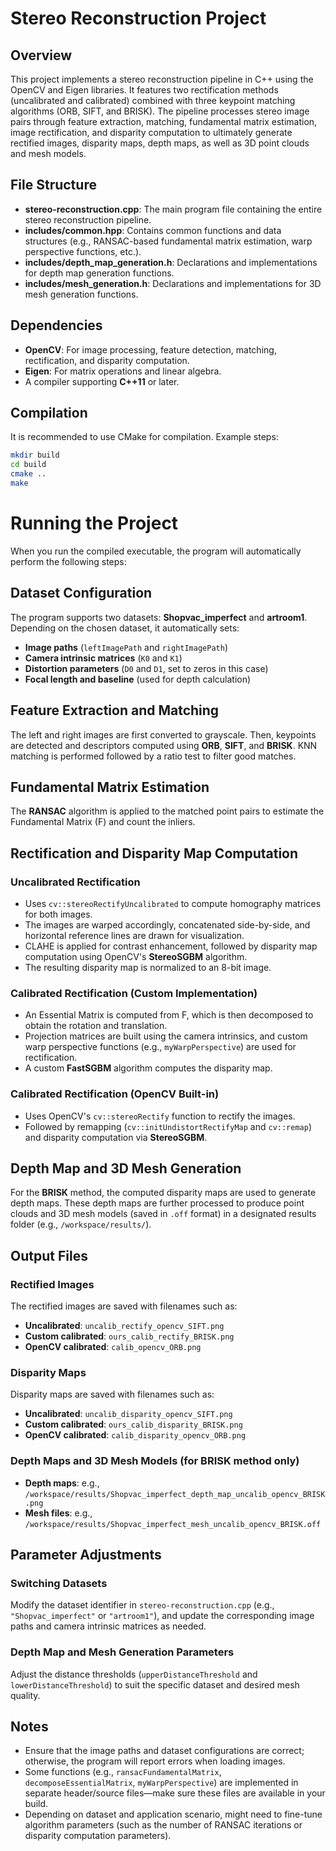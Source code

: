 # Stereo Reconstruction Project

## Overview
This project implements a stereo reconstruction pipeline in C++ using the OpenCV and Eigen libraries. It features two rectification methods (uncalibrated and calibrated) combined with three keypoint matching algorithms (ORB, SIFT, and BRISK). The pipeline processes stereo image pairs through feature extraction, matching, fundamental matrix estimation, image rectification, and disparity computation to ultimately generate rectified images, disparity maps, depth maps, as well as 3D point clouds and mesh models.

## File Structure
- **stereo-reconstruction.cpp**: The main program file containing the entire stereo reconstruction pipeline.
- **includes/common.hpp**: Contains common functions and data structures (e.g., RANSAC-based fundamental matrix estimation, warp perspective functions, etc.).
- **includes/depth_map_generation.h**: Declarations and implementations for depth map generation functions.
- **includes/mesh_generation.h**: Declarations and implementations for 3D mesh generation functions.

## Dependencies
- **OpenCV**: For image processing, feature detection, matching, rectification, and disparity computation.
- **Eigen**: For matrix operations and linear algebra.
- A compiler supporting **C++11** or later.

## Compilation
It is recommended to use CMake for compilation. Example steps:
```bash
mkdir build
cd build
cmake ..
make
```

# Running the Project

When you run the compiled executable, the program will automatically perform the following steps:

## Dataset Configuration

The program supports two datasets: **Shopvac_imperfect** and **artroom1**. Depending on the chosen dataset, it automatically sets:
- **Image paths** (`leftImagePath` and `rightImagePath`)
- **Camera intrinsic matrices** (`K0` and `K1`)
- **Distortion parameters** (`D0` and `D1`, set to zeros in this case)
- **Focal length and baseline** (used for depth calculation)

## Feature Extraction and Matching

The left and right images are first converted to grayscale. Then, keypoints are detected and descriptors computed using **ORB**, **SIFT**, and **BRISK**. KNN matching is performed followed by a ratio test to filter good matches.

## Fundamental Matrix Estimation

The **RANSAC** algorithm is applied to the matched point pairs to estimate the Fundamental Matrix (F) and count the inliers.

## Rectification and Disparity Map Computation

### Uncalibrated Rectification

- Uses `cv::stereoRectifyUncalibrated` to compute homography matrices for both images.
- The images are warped accordingly, concatenated side-by-side, and horizontal reference lines are drawn for visualization.
- CLAHE is applied for contrast enhancement, followed by disparity map computation using OpenCV's **StereoSGBM** algorithm.
- The resulting disparity map is normalized to an 8-bit image.

### Calibrated Rectification (Custom Implementation)

- An Essential Matrix is computed from F, which is then decomposed to obtain the rotation and translation.
- Projection matrices are built using the camera intrinsics, and custom warp perspective functions (e.g., `myWarpPerspective`) are used for rectification.
- A custom **FastSGBM** algorithm computes the disparity map.

### Calibrated Rectification (OpenCV Built-in)

- Uses OpenCV's `cv::stereoRectify` function to rectify the images.
- Followed by remapping (`cv::initUndistortRectifyMap` and `cv::remap`) and disparity computation via **StereoSGBM**.

## Depth Map and 3D Mesh Generation

For the **BRISK** method, the computed disparity maps are used to generate depth maps. These depth maps are further processed to produce point clouds and 3D mesh models (saved in `.off` format) in a designated results folder (e.g., `/workspace/results/`).

## Output Files

### Rectified Images

The rectified images are saved with filenames such as:
- **Uncalibrated**: `uncalib_rectify_opencv_SIFT.png`
- **Custom calibrated**: `ours_calib_rectify_BRISK.png`
- **OpenCV calibrated**: `calib_opencv_ORB.png`

### Disparity Maps

Disparity maps are saved with filenames such as:
- **Uncalibrated**: `uncalib_disparity_opencv_SIFT.png`
- **Custom calibrated**: `ours_calib_disparity_BRISK.png`
- **OpenCV calibrated**: `calib_disparity_opencv_ORB.png`

### Depth Maps and 3D Mesh Models (for BRISK method only)

- **Depth maps**: e.g., `/workspace/results/Shopvac_imperfect_depth_map_uncalib_opencv_BRISK.png`
- **Mesh files**: e.g., `/workspace/results/Shopvac_imperfect_mesh_uncalib_opencv_BRISK.off`

## Parameter Adjustments

### Switching Datasets

Modify the dataset identifier in `stereo-reconstruction.cpp` (e.g., `"Shopvac_imperfect"` or `"artroom1"`), and update the corresponding image paths and camera intrinsic matrices as needed.

### Depth Map and Mesh Generation Parameters

Adjust the distance thresholds (`upperDistanceThreshold` and `lowerDistanceThreshold`) to suit the specific dataset and desired mesh quality.

## Notes

- Ensure that the image paths and dataset configurations are correct; otherwise, the program will report errors when loading images.
- Some functions (e.g., `ransacFundamentalMatrix`, `decomposeEssentialMatrix`, `myWarpPerspective`) are implemented in separate header/source files—make sure these files are available in your build.
- Depending on dataset and application scenario, might need to fine-tune algorithm parameters (such as the number of RANSAC iterations or disparity computation parameters).

